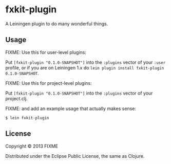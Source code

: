 # fxkit-plugin

A Leiningen plugin to do many wonderful things.

## Usage

FIXME: Use this for user-level plugins:

Put `[fxkit-plugin "0.1.0-SNAPSHOT"]` into the `:plugins` vector of your
`:user` profile, or if you are on Leiningen 1.x do `lein plugin install
fxkit-plugin 0.1.0-SNAPSHOT`.

FIXME: Use this for project-level plugins:

Put `[fxkit-plugin "0.1.0-SNAPSHOT"]` into the `:plugins` vector of your project.clj.

FIXME: and add an example usage that actually makes sense:

    $ lein fxkit-plugin

## License

Copyright © 2013 FIXME

Distributed under the Eclipse Public License, the same as Clojure.
